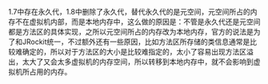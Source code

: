 1.7中存在永久代，1.8中删除了永久代，替代永久代的是元空间，元空间所占的内存不在虚拟机内部，而是本地内存中，这么做的原因是：不管是永久代还是元空间都是方法区的具体实现，之所以元空间所占的内存改为本地内存，官方的说法是为了和JRockit统一，不过额外还有一些原因，比如方法区所存储的类信息通常是比较难确定的，所以对于方法区的大小是比较难指定的，太小了容易出现方法区溢出，太大了又会太多虚拟机的内存空间，所以转移到本地内存中，就不会影响到虚拟机所占用的内存。

